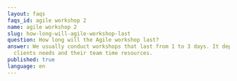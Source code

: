 ```yaml
---
layout: faqs
faqs_id: agile workshop 2
name: agile workshop 2
slug: how-long-will-agile-workshop-last
question: How long will the Agile workshop last?
answer: We usually conduct workshops that last from 1 to 3 days. It depends on
  clients needs and their team time resources.
published: true
language: en
---
```

